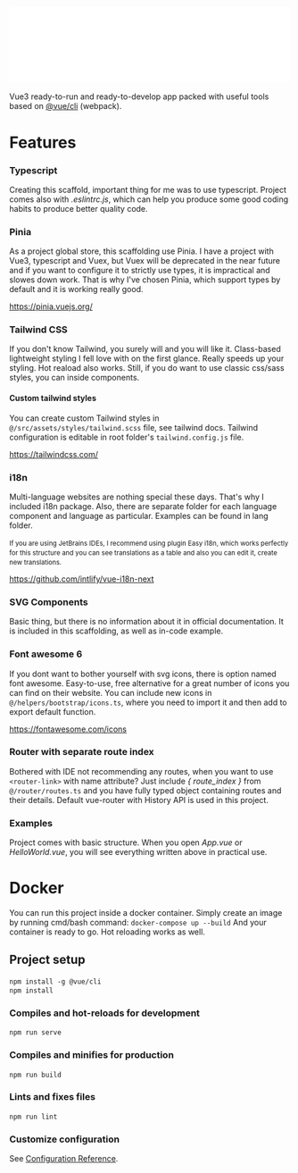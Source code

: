 <a href="#features">
    <img src="git/header.svg" alt="css-in-readme" />
</a>
<br>

Vue3 ready-to-run and ready-to-develop app packed with useful tools based on <a href="https://github.com/vuejs/vue-cli" target="_blank">@vue/cli</a> (webpack).

# <b id="features">Features</b>

### <b>Typescript</b>
Creating this scaffold, important thing for me was to use typescript. Project comes also with *.eslintrc.js*, which can help you produce some good coding habits to produce better quality code.

### <b>Pinia</b>
As a project global store, this scaffolding use Pinia. I have a project with Vue3, typescript and Vuex, but Vuex will be deprecated in the near future and if you want to configure it to strictly use types, it is impractical and slowes down work. That is why I've chosen Pinia, which support types by default and it is working really good.

https://pinia.vuejs.org/

### <b>Tailwind CSS</b>
If you don't know Tailwind, you surely will and you will like it. Class-based lightweight styling I fell love with on the first glance. Really speeds up your styling. Hot reaload also works. Still, if you do want to use classic css/sass styles, you can inside components.

#### <b>Custom tailwind styles</b>
You can create custom Tailwind styles in `@/src/assets/styles/tailwind.scss` file, see tailwind docs. Tailwind configuration is editable in root folder's `tailwind.config.js` file.

https://tailwindcss.com/

### <b>i18n</b>
Multi-language websites are nothing special these days. That's why I included i18n package. Also, there are separate folder for each language component and language as particular. Examples can be found in lang folder.

<small>If you are using JetBrains IDEs, I recommend using plugin Easy i18n, which works perfectly for this structure and you can see translations as a table and also you can edit it, create new translations.</small>

https://github.com/intlify/vue-i18n-next

### <b>SVG Components</b>
Basic thing, but there is no information about it in official documentation. It is included in this scaffolding, as well as in-code example.

### <b>Font awesome 6</b>
If you dont want to bother yourself with svg icons, there is option named font awesome. Easy-to-use, free alternative for a great number of icons you can find on their website. You can include new icons in `@/helpers/bootstrap/icons.ts`, where you need to import it and then add to export default function.

https://fontawesome.com/icons

### <b>Router with separate route index</b>
Bothered with IDE not recommending any routes, when you want to use `<router-link>` with name attribute? Just include *{ route_index }* from `@/router/routes.ts` and you have fully typed object containing routes and their details. Default vue-router with History API is used in this project.

### <b>Examples</b>
Project comes with basic structure. When you open *App.vue* or *HelloWorld.vue*, you will see everything written above in practical use. 

# <b>Docker</b>
You can run this project inside a docker container. Simply create an image by running cmd/bash command:
`docker-compose up --build`
And your container is ready to go. Hot reloading works as well.

## Project setup
```
npm install -g @vue/cli
npm install
```

### Compiles and hot-reloads for development
```
npm run serve
```

### Compiles and minifies for production
```
npm run build
```

### Lints and fixes files
```
npm run lint
```

### Customize configuration
See [Configuration Reference](https://cli.vuejs.org/config/).
